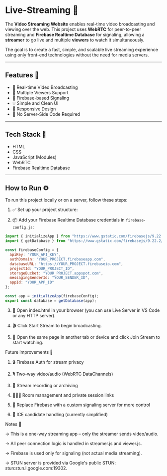 # Live-Streaming 🔴

The **Video Streaming Website** enables real-time video broadcasting and viewing over the web. This project uses **WebRTC** for peer-to-peer streaming and **Firebase Realtime Database** for signaling, allowing a **streamer** to go live and multiple **viewers** to watch it simultaneously.

The goal is to create a fast, simple, and scalable live streaming experience using only front-end technologies without the need for media servers.

---

## Features 🌟

- 🎥 Real-time Video Broadcasting  
- 👀 Multiple Viewers Support  
- 🔔 Firebase-based Signaling  
- 💡 Simple and Clean UI  
- 📱 Responsive Design  
- 🚫 No Server-Side Code Required  

---

## Tech Stack 🔧

- HTML  
- CSS  
- JavaScript (Modules)  
- WebRTC  
- Firebase Realtime Database  

---

## How to Run ⚙️

To run this project locally or on a server, follow these steps:

1. ✅ Set up your project structure:

2. 📦 Add your Firebase Realtime Database credentials in `firebase-config.js`:
```js
import { initializeApp } from "https://www.gstatic.com/firebasejs/9.22.2/firebase-app.js";
import { getDatabase } from "https://www.gstatic.com/firebasejs/9.22.2/firebase-database.js";

const firebaseConfig = {
  apiKey: "YOUR_API_KEY",
  authDomain: "YOUR_PROJECT.firebaseapp.com",
  databaseURL: "https://YOUR_PROJECT.firebaseio.com",
  projectId: "YOUR_PROJECT_ID",
  storageBucket: "YOUR_PROJECT.appspot.com",
  messagingSenderId: "YOUR_SENDER_ID",
  appId: "YOUR_APP_ID"
};

const app = initializeApp(firebaseConfig);
export const database = getDatabase(app);
```
3. 📡 Open index.html in your browser (you can use Live Server in VS Code or any HTTP server).

4. 🎬 Click Start Stream to begin broadcasting.

5. 👥 Open the same page in another tab or device and click Join Stream to start watching.

Future Improvements 🚀
1. 🔒 Firebase Auth for stream privacy

2. 🎙 Two-way video/audio (WebRTC DataChannels)

3. 📼 Stream recording or archiving

4. 🧑‍🤝‍🧑 Room management and private session links

5. 📡 Replace Firebase with a custom signaling server for more control

6. 🧪 ICE candidate handling (currently simplified)

Notes 📌

-> This is a one-way streaming app – only the streamer sends video/audio.

-> All peer connection logic is handled in streamer.js and viewer.js.

-> Firebase is used only for signaling (not actual media streaming).

-> STUN server is provided via Google's public STUN: stun:stun.l.google.com:19302.
